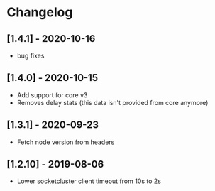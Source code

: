 # Changelog

## [1.4.1] - 2020-10-16

- bug fixes

## [1.4.0] - 2020-10-15

- Add support for core v3
- Removes delay stats (this data isn't provided from core anymore)

## [1.3.1] - 2020-09-23

- Fetch node version from headers

## [1.2.10] - 2019-08-06

- Lower socketcluster client timeout from 10s to 2s
